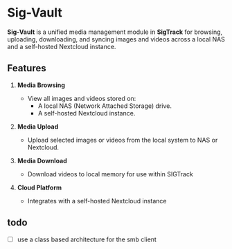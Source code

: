 # Sig-Vault

**Sig-Vault** is a unified media management module in **SigTrack** for browsing, uploading, downloading, and syncing images and videos across a local NAS and a self-hosted Nextcloud instance.

## Features

1. **Media Browsing**
   - View all images and videos stored on:
     - A local NAS (Network Attached Storage) drive.
     - A self-hosted Nextcloud instance.

2. **Media Upload**
   - Upload selected images or videos from the local system to NAS or Nextcloud.

3. **Media Download**
   - Download videos to local memory for use within SIGTrack

4. **Cloud Platform**
   - Integrates with a self-hosted Nextcloud instance

## todo

- [ ] use a class based architecture for the smb client
